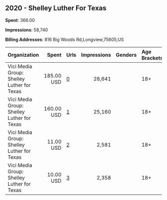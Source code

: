 ## 2020 - Shelley Luther For Texas 
**Spent**: 366.00

**Impressions**: 58,740

**Billing Addresses**: 816 Big Woods Rd,Longview,75605,US

|Organization|Spent|Urls|Impressions|Genders|Age Brackets|Country Codes|
|:---|---:|:---|---:|:---|:---|:---|
|Vici Media Group: Shelley Luther for Texas|185.00 USD|[0](https://www.snap.com/political-ads/asset/667cf64145112ee78adb600afba8394b0bf6886ed85ee996c499f93f0ee6a6af?mediaType=mp4)|28,641||18+|united states|
|Vici Media Group: Shelley Luther for Texas|160.00 USD|[1](https://www.snap.com/political-ads/asset/69784057c0d380a09dc944d44bbcef0e4f10d55d3b59a4bb3d4853889b93c2b5?mediaType=mp4)|25,160||18+|united states|
|Vici Media Group: Shelley Luther for Texas|11.00 USD|[2](https://www.snap.com/political-ads/asset/130476ccea6206d8ca10160430efde69fda1f70fc234849f0b4d059d4c0d8ba4?mediaType=mp4)|2,581||18+|united states|
|Vici Media Group: Shelley Luther for Texas|10.00 USD|[3](https://www.snap.com/political-ads/asset/6ff496cb56f4d754f0d63c2d41b906005d4bc86fb1a606842827255e4378e5a9?mediaType=mp4)|2,358||18+|united states|
